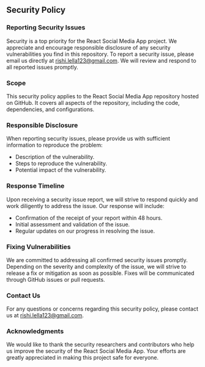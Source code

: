 
## Security Policy

### Reporting Security Issues

Security is a top priority for the React Social Media App project. We appreciate and encourage responsible disclosure of any security vulnerabilities you find in this repository. To report a security issue, please email us directly at [rishi.lella123@gmail.com](mailto:rishi.lella123@gmail.com). We will review and respond to all reported issues promptly.

### Scope

This security policy applies to the React Social Media App repository hosted on GitHub. It covers all aspects of the repository, including the code, dependencies, and configurations.

### Responsible Disclosure

When reporting security issues, please provide us with sufficient information to reproduce the problem:
- Description of the vulnerability.
- Steps to reproduce the vulnerability.
- Potential impact of the vulnerability.

### Response Timeline

Upon receiving a security issue report, we will strive to respond quickly and work diligently to address the issue. Our response will include:
- Confirmation of the receipt of your report within 48 hours.
- Initial assessment and validation of the issue.
- Regular updates on our progress in resolving the issue.

### Fixing Vulnerabilities

We are committed to addressing all confirmed security issues promptly. Depending on the severity and complexity of the issue, we will strive to release a fix or mitigation as soon as possible. Fixes will be communicated through GitHub issues or pull requests.

### Contact Us

For any questions or concerns regarding this security policy, please contact us at [rishi.lella123@gmail.com](mailto:rishi.lella123@gmail.com).

### Acknowledgments

We would like to thank the security researchers and contributors who help us improve the security of the React Social Media App. Your efforts are greatly appreciated in making this project safe for everyone.
